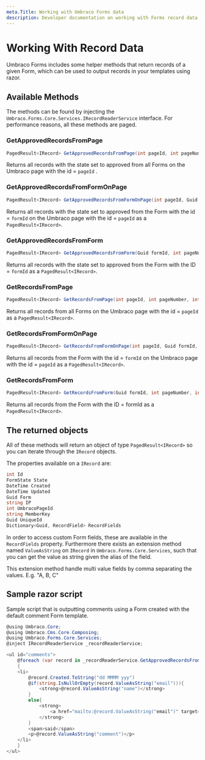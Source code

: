 ```yaml
---
meta.Title: Working with Umbraco Forms data
description: Developer documentation on working with Forms record data.
---
```


# Working With Record Data

Umbraco Forms includes some helper methods that return records of a given Form, which can be used to output records in your templates using razor.

## Available Methods

The methods can be found by injecting the `Umbraco.Forms.Core.Services.IRecordReaderService` interface. For performance reasons, all these methods are paged.

### GetApprovedRecordsFromPage

```csharp
PagedResult<IRecord> GetApprovedRecordsFromPage(int pageId, int pageNumber, int pageSize)
```

Returns all records with the state set to approved from all Forms on the Umbraco page with the id = `pageId` .

### GetApprovedRecordsFromFormOnPage

```csharp
PagedResult<IRecord> GetApprovedRecordsFromFormOnPage(int pageId, Guid formId, int pageNumber, int pageSize)
```

Returns all records with the state set to approved from the Form with the id = `formId` on the Umbraco page with the id = `pageId` as a `PagedResult<IRecord>`.

### GetApprovedRecordsFromForm

```csharp
PagedResult<IRecord> GetApprovedRecordsFromForm(Guid formId, int pageNumber, int pageSize)
```

Returns all records with the state set to approved from the Form with the ID = `formId` as a `PagedResult<IRecord>`.

### GetRecordsFromPage

```csharp
PagedResult<IRecord> GetRecordsFromPage(int pageId, int pageNumber, int pageSize)
```

Returns all records from all Forms on the Umbraco page with the id = `pageId` as a `PagedResult<IRecord>`.

### GetRecordsFromFormOnPage

```csharp
PagedResult<IRecord> GetRecordsFromFormOnPage(int pageId, Guid formId, int pageNumber, int pageSize)
```

Returns all records from the Form with the id = `formId` on the Umbraco page with the id = `pageId` as a `PagedResult<IRecord>`.

### GetRecordsFromForm

```csharp
PagedResult<IRecord> GetRecordsFromForm(Guid formId, int pageNumber, int pageSize)
```

Returns all records from the Form with the ID = formId as a `PagedResult<IRecord>`.

## The returned objects

All of these methods will return an object of type `PagedResult<IRecord>` so you can iterate through the `IRecord` objects.

The properties available on a `IRecord` are:

```csharp
int Id
FormState State
DateTime Created
DateTime Updated
Guid Form
string IP
int UmbracoPageId
string MemberKey
Guid UniqueId
Dictionary<Guid, RecordField> RecordFields
```

In order to access custom Form fields, these are available in the `RecordFields` property. Furthermore there exists an extension method named `ValueAsString` on `IRecord` in `Umbraco.Forms.Core.Services`, such that you can get the value as string given the alias of the field.

This extension method handle multi value fields by comma separating the values. E.g. "A, B, C"

## Sample razor script

Sample script that is outputting comments using a Form created with the default comment Form template.

```csharp
@using Umbraco.Core;
@using Umbraco.Cms.Core.Composing;
@using Umbraco.Forms.Core.Services;
@inject IRecordReaderService _recordReaderService;

<ul id="comments">
    @foreach (var record in _recordReaderService.GetApprovedRecordsFromPage(Model.Id, 1, 10).Items)
    {
    <li>
        @record.Created.ToString("dd MMMM yyy")
        @if(string.IsNullOrEmpty(record.ValueAsString("email"))){
            <strong>@record.ValueAsString("name")</strong>
        }
        else{
            <strong>
                <a href="mailto:@record.ValueAsString("email")" target="_blank">@record.ValueAsString("name")</a>
            </strong>
        }
        <span>said</span>
        <p>@record.ValueAsString("comment")</p>
    </li>
    }
</ul>
```
